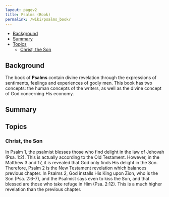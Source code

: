 ```yaml
---
layout: pagev2
title: Psalms (Book)
permalink: /wiki/psalms_book/
---
```

- [Background](#background)
- [Summary](#summary)
- [Topics](#topics)
  - [Christ, the Son](#christ-the-son)

## Background

The book of **Psalms** contain divine revelation through the expressions of sentiments, feelings and experiences of godly men. This book has two concepts: the human concepts of the writers, as well as the divine concept of God concerning His economy. 

## Summary

## Topics

### Christ, the Son

In Psalm 1, the psalmist blesses those who find delight in the law of Jehovah (Psa. 1:2). This is actually according to the Old Testament. However, in the Matthew 3 and 17, it is revealed that God only finds His delight in the Son. Therefore, Psalm 2 is the New Testament revelation which balances previous chapter. In Psalms 2, God installs His King upon Zion, who is the Son (Psa. 2:6-7), and the Psalmist says even to kiss the Son, and that blessed are those who take refuge in Him (Psa. 2:12). This is a much higher revelation than the previous chapter.